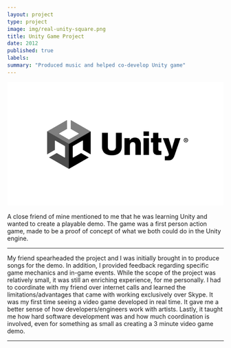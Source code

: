 ```yaml
---
layout: project
type: project
image: img/real-unity-square.png
title: Unity Game Project
date: 2012
published: true
labels:
summary: "Produced music and helped co-develop Unity game"
---
```


<img class="img-fluid" src="../img/unity-square.jpg">

A close friend of mine mentioned to me that he was learning Unity and wanted to create a playable demo. The game was a first person action game, made to be a proof of concept of what we both could do in the Unity engine.
<hr>
My friend spearheaded the project and I was initially brought in to produce songs for the demo. In addition, I provided feedback regarding specific game mechanics and in-game events. While the scope of the project was relatively small, it was still an enriching experience, for me personally. I had to coordinate with my friend over internet calls and learned the limitations/advantages that came with working exclusively over Skype. It was my first time seeing a video game developed in real time. It gave me a better sense of how developers/engineers work with artists. Lastly, it taught me how hard software development was and how much coordination is involved, even for something as small as creating a 3 minute video game demo.


<hr>

<pre>

</pre>


